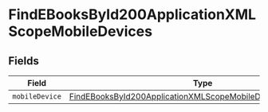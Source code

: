 # FindEBooksById200ApplicationXMLScopeMobileDevices


## Fields

| Field                                                                                                                                                     | Type                                                                                                                                                      | Required                                                                                                                                                  | Description                                                                                                                                               |
| --------------------------------------------------------------------------------------------------------------------------------------------------------- | --------------------------------------------------------------------------------------------------------------------------------------------------------- | --------------------------------------------------------------------------------------------------------------------------------------------------------- | --------------------------------------------------------------------------------------------------------------------------------------------------------- |
| `mobileDevice`                                                                                                                                            | [FindEBooksById200ApplicationXMLScopeMobileDevicesMobileDevice](../../models/operations/findebooksbyid200applicationxmlscopemobiledevicesmobiledevice.md) | :heavy_minus_sign:                                                                                                                                        | N/A                                                                                                                                                       |